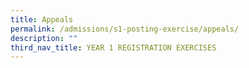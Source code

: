 ```yaml
---
title: Appeals
permalink: /admissions/s1-posting-exercise/appeals/
description: ""
third_nav_title: YEAR 1 REGISTRATION EXERCISES
---
```

